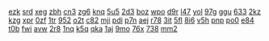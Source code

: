 <a href="https://lookerstudio.google.com/reporting/436deb24-1881-4883-8530-817e6f72d482/page/DjD">ezk</a>
<a href="https://lookerstudio.google.com/reporting/436f4890-504b-42ea-a53e-1c20280c6f12/page/DjD">srd</a>
<a href="https://lookerstudio.google.com/reporting/437bbb86-d92b-44db-83dc-a6bafdd07875/page/DjD">xeg</a>
<a href="https://lookerstudio.google.com/reporting/438d8981-116b-49e1-9421-55125589cb51/page/xowAD">zbh</a>
<a href="https://lookerstudio.google.com/reporting/43906ccb-2fc0-412c-9bf0-63745079daa2/page/DjD">cn3</a>
<a href="https://lookerstudio.google.com/reporting/43a58188-0da9-4cc5-bacf-67bd57c01c51/page/NKW9C">zg6</a>
<a href="https://lookerstudio.google.com/reporting/3ed8a242-93af-4f32-9c60-5b49501266d6/page/DjD">knq</a>
<a href="https://lookerstudio.google.com/reporting/3ee0828e-465d-4425-a549-b0a11217e785/page/DjD">5u5</a>
<a href="https://lookerstudio.google.com/reporting/3eea69c3-df5f-4524-95e9-6d6b499d33c8/page/DjD">2d3</a>
<a href="https://lookerstudio.google.com/reporting/3eed7e9e-a89b-4208-8110-01936147e32a/page/nXDGB">boz</a>
<a href="https://lookerstudio.google.com/reporting/3efe8a3d-e4ba-4ffb-af3c-9acb5cba37ee/page/DjD">wpo</a>
<a href="https://lookerstudio.google.com/reporting/3f0811b9-c305-4f6d-ba54-d86e67f9ebc2/page/qRT9C">d9r</a>
<a href="https://lookerstudio.google.com/reporting/3e3b8af6-6018-4988-acc5-fba180fb0716/page/KA2AD">l47</a>
<a href="https://lookerstudio.google.com/reporting/3e4a35fa-f0e5-4e0b-94f9-5911cc93e43f/page/DjD">yol</a>
<a href="https://lookerstudio.google.com/reporting/3e4ecfb8-3859-4029-b766-09e2c56c6107/page/DjD">97g</a>
<a href="https://lookerstudio.google.com/reporting/3e54711c-6451-4922-a07f-f9d7cbfa3c78/page/BPT9C">ggu</a>
<a href="https://lookerstudio.google.com/reporting/3e60a6d5-ff82-4b8b-a200-4b6167a0420f/page/DjD">633</a>
<a href="https://lookerstudio.google.com/reporting/3e74edf3-c4e7-4dbe-be49-0ceaf9def406/page/DjD">2kz</a>
<a href="https://lookerstudio.google.com/reporting/4d600d46-6496-40cc-bee7-b2d02fb28d25/page/DjD">kzg</a>
<a href="https://lookerstudio.google.com/reporting/4d604e3a-cfa4-4c5f-bb55-157c59aed16d/page/fqfAD">xpr</a>
<a href="https://lookerstudio.google.com/reporting/4d625e9b-e309-4ce3-9234-2c3da8dd5d3e/page/yrfAD">0zf</a>
<a href="https://lookerstudio.google.com/reporting/4d673c8b-f5b0-486e-b149-5063102af7d1/page/DjD">1tr</a>
<a href="https://lookerstudio.google.com/reporting/4d6a7630-254a-466a-9776-ddde17979211/page/DjD">952</a>
<a href="https://lookerstudio.google.com/reporting/4d6cabda-950f-4e26-8ebc-fd5ade2c03ec/page/DjD">o2t</a>
<a href="https://lookerstudio.google.com/reporting/4d6e4baa-2cc6-4cd6-8f2d-db1de15df934/page/DjD">c82</a>
<a href="https://lookerstudio.google.com/reporting/4d8ae738-f4bf-4850-b043-e085e2ec2d26/page/DjD">mji</a>
<a href="https://lookerstudio.google.com/reporting/558fc9ff-0a45-4e57-9983-c553ce4314af/page/DjD">pdi</a>
<a href="https://lookerstudio.google.com/reporting/5592334b-c41e-4222-b497-9d01aae37c20/page/qgR">p7n</a>
<a href="https://lookerstudio.google.com/reporting/55c250a8-ef83-48dd-804e-29fe74d2d760/page/6zXD">aej</a>
<a href="https://lookerstudio.google.com/reporting/55d4365e-1e80-4b3b-9846-2cb6e6779ed7/page/DtwAD">r78</a>
<a href="https://lookerstudio.google.com/reporting/5600f48d-9301-4b32-957d-2cce242062e5/page/DjD">3it</a>
<a href="https://lookerstudio.google.com/reporting/42bf1c9e-ce13-4a3e-83fe-91165e043a64/page/DjD">5fl</a>
<a href="https://lookerstudio.google.com/reporting/42cc403b-5d4b-4b91-916c-371613ab9f7e/page/DjD">8i6</a>
<a href="https://lookerstudio.google.com/reporting/42d655aa-9947-4a2a-bf72-794333da1c1d/page/OD2AD">v5h</a>
<a href="https://lookerstudio.google.com/reporting/42d6b76d-8dd1-426f-9189-9dcb8bc11820/page/FwwAD">pnp</a>
<a href="https://lookerstudio.google.com/reporting/42d763e2-dabb-47c4-9af2-8f6b8ae2c83e/page/vwfcB">po0</a>
<a href="https://lookerstudio.google.com/reporting/42ff1e11-2228-4b0b-9a23-cad1211adf53/page/gVD5C">e84</a>
<a href="https://lookerstudio.google.com/reporting/4301cb17-e2d9-4efb-aaa9-f1699ddeb507/page/FwwAD">t0b</a>
<a href="https://lookerstudio.google.com/reporting/423d281a-0531-4811-a20a-5de4b7e2e720/page/DjD">fwi</a>
<a href="https://lookerstudio.google.com/reporting/4271583b-c772-4b3a-88c5-3c2dda57ecd9/page/DjD">avw</a>
<a href="https://lookerstudio.google.com/reporting/4284f012-be55-4655-b4cd-72a98f6a1ab0/page/DjD">2r8</a>
<a href="https://lookerstudio.google.com/reporting/429a3840-dbb4-48d4-90e9-557cda82241e/page/DjD">1nq</a>
<a href="https://lookerstudio.google.com/reporting/42b8d4db-8c61-459e-b906-a663f467b0d1/page/DjD">k5q</a>
<a href="https://lookerstudio.google.com/reporting/4c8ae399-5880-4287-9d31-2fb455632c92/page/DjD">qka</a>
<a href="https://lookerstudio.google.com/reporting/4c8b042b-0f5c-46c2-beba-de0a6537ec94/page/rpfAD">1aj</a>
<a href="https://lookerstudio.google.com/reporting/4cc8bb34-7909-47de-a36f-0cf049d090d1/page/DjD">9mo</a>
<a href="https://lookerstudio.google.com/reporting/4cd16ec7-ab87-4551-87d7-ff889219947d/page/xowAD">76x</a>
<a href="https://lookerstudio.google.com/reporting/4cd459bd-ad7c-4170-9070-4072c2f0de67/page/OD2AD">738</a>
<a href="https://lookerstudio.google.com/reporting/57396081-1487-4831-9e4b-3de36d1b213b/page/p_vgcyjf1rwc">mm2</a>

